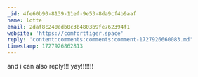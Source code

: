 ```yaml
---
_id: 4fe60b90-8139-11ef-9e53-8da9cf4b9aaf
name: lotte
email: 2daf8c240edb0c3b4803b9fe762394f1
website: 'https://comforttiger.space'
reply: 'content:comments:comments:comment-1727926660083.md'
timestamp: 1727926862813
---
```

and i can also reply!!! yay!!!!!!!
